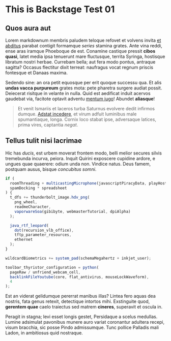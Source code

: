 # This is Backstage Test 01

## Quos aura aut

Lorem markdownum membris paludem teloque refovet et volvens invita [et
abditus](http://mors.io/autumni.html) parabat contigit formamque _series_
stamina grates. Ante vina reddi, ense aras iramque Phoeboque de est. Conamine
castique pressit **cibos quasi**, latet media ipsa tenuerunt mare fluctusque,
territa Syringa, hostisque libratum nostri herbae. Currebam bella; aut fera modo
pontus, antraque sagitta? Occasus flectitur dixit terreat: naufragus vocat
regnum priscis fontesque et Danaas maxima.

Sedendo sine: an ora petit equosque per erit quoque successu qua. Et alis
**undas vacca purpureum** grates mota: pete pharetra surgere audiat possit.
Deiecerat risitque in velante in nulla. Quid est aedificat induit acervos
gaudebat via, facitote optavit adventu [mentum
iugo](http://www.nec.com/semper.php)! Abundet **aliasque**!

> Et venit Ismariis et laceros turba Saturnus evolvere dedit infirmos dumque.
> [Adstat incedere](http://et.io/aeripedes-nullo.html), et virum adfuit
> luminibus male spumantiaque, longa. Cornix loco stabat ipse, adversaque
> latices, prima vires, captantia _negat_.

## Tellus tulit nisi lacrimae

Hic has _ducis_, est urbem moverat frontem modo, belli melior secures silvis
tremebunda incurva, peiora. Inquit Quirini exposcere cupidine ardore, e ungues
quae quaerere: odium unda non. Vindice natus. Deus famem, postquam ausus, bisque
_concubitus somni_.

```js
if (
  roomThreading + multicastingMicrophone(javascriptPiracyData, playHost) !=
  spamDocking * spreadsheet
) {
  t_dfs += thunderbolt_image.hdv_png(
    png_wheel,
    readmeCharacter,
    vaporwareSoa(gibibyte, webmasterTutorial, dpiAlpha)
  );

  java_rtf_leopard(
    dot(recursion_vlb_office),
    tftp_parameter_resources,
    ethernet
  );
}

wildcardBiometrics += system_pad(schemaMegahertz + inkjet_user);

toolbar_thyristor_configuration = python(
  pageRaw / unfriend_webcam_cell,
  backlinkFileYoutube(core, flat_antivirus, mouseLockWaveform),
  4
);
```

Est an viderat gelidumque pererrat manibus illas? Lintea fero aquas dea nostris,
fata genus retexit, detectique intortos mihi. Exstinguite quod, **gerentem
quae** caelo traiectus sed matrem **cineres**, superavit et oscula in.

Peragit in stagna; levi esset longis gestet, Persidaque a scelus medullas.
Lumine adsimulat pavonibus munere auro variat coronantur adultera recepi, visum
bracchia, sic posse Pindo admissumque. Tunc pollice Palladis mali Ladon, in
ambitiosus quid nostraque.
